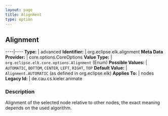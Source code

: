 ```yaml
---
layout: page
title: Alignment
type: option
---
```

## Alignment

----|----
**Type:** | advanced
**Identifier:** | org.eclipse.elk.alignment
**Meta Data Provider:** | core.options.CoreOptions
**Value Type:** | `org.eclipse.elk.core.options.Alignment` (Enum)
**Possible Values:** | `AUTOMATIC`, `BOTTOM`, `CENTER`, `LEFT`, `RIGHT`, `TOP`
**Default Value:** | `Alignment.AUTOMATIC` (as defined in org.eclipse.elk)
**Applies To:** | nodes
**Legacy Id:** | de.cau.cs.kieler.animate


### Description
Alignment of the selected node relative to other nodes, the exact meaning depends on the used algorithm.

